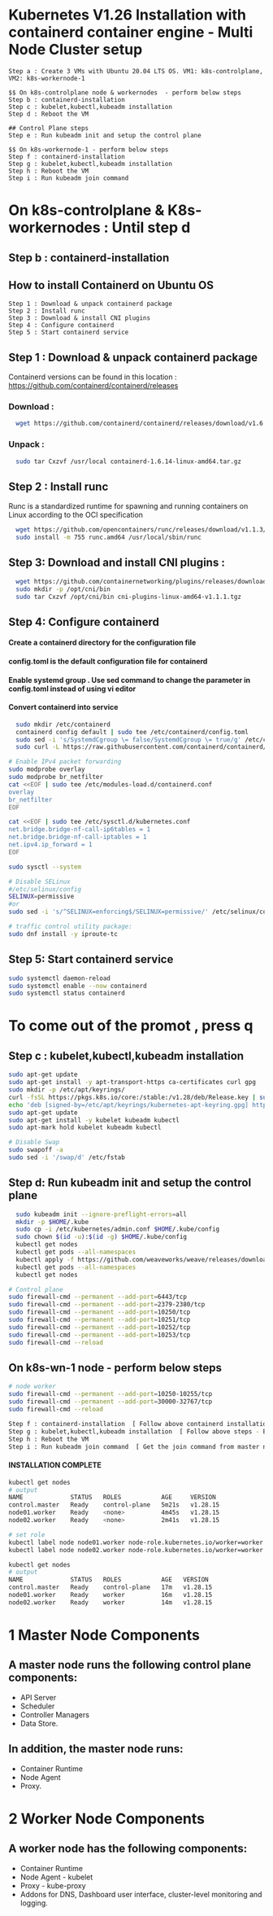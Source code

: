 # Kubernetes V1.26 Installation with containerd container engine - Multi Node Cluster setup

```console
Step a : Create 3 VMs with Ubuntu 20.04 LTS OS. VM1: k8s-controlplane, VM2: k8s-workernode-1

$$ On k8s-controlplane node & workernodes  - perform below steps
Step b : containerd-installation
Step c : kubelet,kubectl,kubeadm installation
Step d : Reboot the VM

## Control Plane steps
Step e : Run kubeadm init and setup the control plane

$$ On k8s-workernode-1 - perform below steps
Step f : containerd-installation
Step g : kubelet,kubectl,kubeadm installation
Step h : Reboot the VM
Step i : Run kubeadm join command

```
# On k8s-controlplane & K8s-workernodes : Until step d
## Step b : containerd-installation
## How to install Containerd on Ubuntu OS
```console
Step 1 : Download & unpack containerd package
Step 2 : Install runc
Step 3 : Download & install CNI plugins
Step 4 : Configure containerd
Step 5 : Start containerd service
```

## Step 1 : Download & unpack containerd package

Containerd versions can be found in this location :  https://github.com/containerd/containerd/releases

### Download :
```bash
  wget https://github.com/containerd/containerd/releases/download/v1.6.14/containerd-1.6.14-linux-amd64.tar.gz
```
### Unpack : 
```bash
  sudo tar Cxzvf /usr/local containerd-1.6.14-linux-amd64.tar.gz
```

## Step 2 : Install runc
Runc is a standardized runtime for spawning and running containers on Linux according to the OCI specification
```bash
  wget https://github.com/opencontainers/runc/releases/download/v1.1.3/runc.amd64
  sudo install -m 755 runc.amd64 /usr/local/sbin/runc
```

## Step 3: Download and install CNI plugins :

```bash
  wget https://github.com/containernetworking/plugins/releases/download/v1.1.1/cni-plugins-linux-amd64-v1.1.1.tgz
  sudo mkdir -p /opt/cni/bin
  sudo tar Cxzvf /opt/cni/bin cni-plugins-linux-amd64-v1.1.1.tgz
```

## Step 4: Configure containerd

#### Create a containerd directory for the configuration file
#### config.toml is the default configuration file for containerd
#### Enable systemd group . Use sed command to change the parameter in config.toml instead of using vi editor 
####  Convert containerd into service
```bash
  sudo mkdir /etc/containerd
  containerd config default | sudo tee /etc/containerd/config.toml
  sudo sed -i 's/SystemdCgroup \= false/SystemdCgroup \= true/g' /etc/containerd/config.toml
  sudo curl -L https://raw.githubusercontent.com/containerd/containerd/main/containerd.service -o /etc/systemd/system/containerd.service

# Enable IPv4 packet forwarding
sudo modprobe overlay
sudo modprobe br_netfilter
cat <<EOF | sudo tee /etc/modules-load.d/containerd.conf
overlay
br_netfilter
EOF

cat <<EOF | sudo tee /etc/sysctl.d/kubernetes.conf
net.bridge.bridge-nf-call-ip6tables = 1
net.bridge.bridge-nf-call-iptables = 1
net.ipv4.ip_forward = 1
EOF

sudo sysctl --system

# Disable SELinux
#/etc/selinux/config
SELINUX=permissive
#or
sudo sed -i 's/^SELINUX=enforcing$/SELINUX=permissive/' /etc/selinux/config

# traffic control utility package:
sudo dnf install -y iproute-tc
```

## Step 5: Start containerd service
```bash
sudo systemctl daemon-reload
sudo systemctl enable --now containerd
sudo systemctl status containerd    
```

# To come out of the promot , press q

## Step c : kubelet,kubectl,kubeadm installation
```bash
sudo apt-get update
sudo apt-get install -y apt-transport-https ca-certificates curl gpg
sudo mkdir -p /etc/apt/keyrings/
curl -fsSL https://pkgs.k8s.io/core:/stable:/v1.28/deb/Release.key | sudo gpg --dearmor -o /etc/apt/keyrings/kubernetes-apt-keyring.gpg
echo 'deb [signed-by=/etc/apt/keyrings/kubernetes-apt-keyring.gpg] https://pkgs.k8s.io/core:/stable:/v1.28/deb/ /' | sudo tee /etc/apt/sources.list.d/kubernetes.list
sudo apt-get update
sudo apt-get install -y kubelet kubeadm kubectl
sudo apt-mark hold kubelet kubeadm kubectl

# Disable Swap
sudo swapoff -a
sudo sed -i '/swap/d' /etc/fstab
```

## Step d: Run kubeadm init and setup the control plane
```bash
  sudo kubeadm init --ignore-preflight-errors=all
  mkdir -p $HOME/.kube
  sudo cp -i /etc/kubernetes/admin.conf $HOME/.kube/config
  sudo chown $(id -u):$(id -g) $HOME/.kube/config
  kubectl get nodes
  kubectl get pods --all-namespaces
  kubectl apply -f https://github.com/weaveworks/weave/releases/download/v2.8.1/weave-daemonset-k8s.yaml
  kubectl get pods --all-namespaces
  kubectl get nodes

# Control plane
sudo firewall-cmd --permanent --add-port=6443/tcp
sudo firewall-cmd --permanent --add-port=2379-2380/tcp
sudo firewall-cmd --permanent --add-port=10250/tcp
sudo firewall-cmd --permanent --add-port=10251/tcp
sudo firewall-cmd --permanent --add-port=10252/tcp
sudo firewall-cmd --permanent --add-port=10253/tcp
sudo firewall-cmd --reload
```

## On k8s-wn-1 node - perform below steps
 ```sh console
# node worker
sudo firewall-cmd --permanent --add-port=10250-10255/tcp
sudo firewall-cmd --permanent --add-port=30000-32767/tcp
sudo firewall-cmd --reload

Step f : containerd-installation  [ Follow above containerd installation steps ]
Step g : kubelet,kubectl,kubeadm installation  [ Follow above steps - BUT PLZ DO NOT RUN KUBEADM INIT ON WORKERNODES . ITS ONLY ON MASTER NODE ]
Step h : Reboot the VM
Step i : Run kubeadm join command  [ Get the join command from master node ]
```

#### INSTALLATION COMPLETE
```sh
kubectl get nodes
# output
NAME             STATUS   ROLES           AGE     VERSION
control.master   Ready    control-plane   5m21s   v1.28.15
node01.worker    Ready    <none>          4m45s   v1.28.15
node02.worker    Ready    <none>          2m41s   v1.28.15

# set role
kubectl label node node01.worker node-role.kubernetes.io/worker=worker
kubectl label node node02.worker node-role.kubernetes.io/worker=worker

kubectl get nodes
# output
NAME             STATUS   ROLES           AGE   VERSION
control.master   Ready    control-plane   17m   v1.28.15
node01.worker    Ready    worker          16m   v1.28.15
node02.worker    Ready    worker          14m   v1.28.15
```
# 1 Master Node Components
## A master node runs the following control plane components:
- API Server
- Scheduler
- Controller Managers
- Data Store.

## In addition, the master node runs:
- Container Runtime
- Node Agent
- Proxy.

# 2 Worker Node Components
## A worker node has the following components:
- Container Runtime
- Node Agent - kubelet
- Proxy - kube-proxy
- Addons for DNS, Dashboard user interface, cluster-level monitoring and logging.
